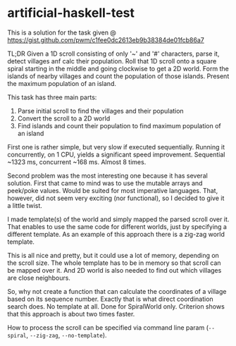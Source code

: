 # artificial-haskell-test

This is a solution for the task given @ https://gist.github.com/pwm/c1fee0dc2613eb9b38384de01fcb86a7

TL;DR
Given a 1D scroll consisting of only '~' and '#' characters, parse it, detect villages anf calc their population. Roll that 1D scroll onto a square spiral starting in the middle and going clockwise to get a 2D world. Form the islands of nearby villages and count the population of those islands. Present the maximum population of an island.


This task has three main parts:
1. Parse initial scroll to find the villages and their population
2. Convert the scroll to a 2D world
3. Find islands and count their population to find maximum population of an island


First one is rather simple, but very slow if executed sequentially. Running it concurrently, on 1 CPU, yields a significant speed improvement. Sequential ~1323 ms, concurrent ~168 ms. Almost 8 times.

Second problem was the most interesting one because it has several solution.
First that came to mind was to use the mutable arrays and peek/poke values. Would be suited for most imperative languages.
That, however, did not seem very exciting (nor functional), so I decided to give it a little twist.

I made template(s) of the world and simply mapped the parsed scroll over it. That enables to use the same code for different worlds, just by specifying a different template. As an example of this approach there is a zig-zag world template.

This is all nice and pretty, but it could use a lot of memory, depending on the scroll size. The whole template has to be in memory so that scroll can be mapped over it. And 2D world is also needed to find out which villages are close neighbours.

So, why not create a function that can calculate the coordinates of a village based on its sequence number. Exactly that is what direct coordination search does. No template at all. Done for SpiralWorld only.
Criterion shows that this approach is about two times faster.

How to process the scroll can be specified via command line param (`--spiral`, `--zig-zag`, `--no-template`).
